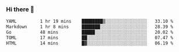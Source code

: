 ### Hi there 👋

<!--
**urzz/urzz** is a ✨ _special_ ✨ repository because its `README.md` (this file) appears on your GitHub profile.

Here are some ideas to get you started:

- 🔭 I’m currently working on ...
- 🌱 I’m currently learning ...
- 👯 I’m looking to collaborate on ...
- 🤔 I’m looking for help with ...
- 💬 Ask me about ...
- 📫 How to reach me: ...
- 😄 Pronouns: ...
- ⚡ Fun fact: ...
-->

<!--START_SECTION:waka-->

```txt
YAML         1 hr 19 mins    ████████▒░░░░░░░░░░░░░░░░   33.10 %
Markdown     1 hr 8 mins     ███████░░░░░░░░░░░░░░░░░░   28.39 %
Go           48 mins         █████░░░░░░░░░░░░░░░░░░░░   20.02 %
TOML         17 mins         ██░░░░░░░░░░░░░░░░░░░░░░░   07.47 %
HTML         14 mins         █▓░░░░░░░░░░░░░░░░░░░░░░░   06.19 %
```

<!--END_SECTION:waka-->
